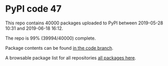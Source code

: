# PyPI code 47

This repo contains 40000 packages uploaded to PyPI between 
2019-05-28 10:31 and 2019-06-18 16:12.

The repo is 99% (39994/40000) complete.

Package contents can be found [in the code branch](https://github.com/pypi-data/pypi-mirror-47/tree/code/packages).

A browsable package list for all repositories [all packages here](https://pypi-data.github.io/website/repositories/pypi-mirror-47).


